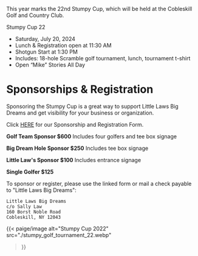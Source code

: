 This year marks the 22nd Stumpy Cup, which will be held at the Cobleskill Golf and Country Club.

 

Stumpy Cup 22
* Saturday, July 20, 2024
* Lunch & Registration open at 11:30 AM
* Shotgun Start at 1:30 PM
* Includes: 18-hole Scramble golf tournament, lunch, tournament t-shirt
* Open “Mike” Stories All Day


# Sponsorships & Registration
Sponsoring the Stumpy Cup is a great way to support Little Laws Big Dreams and get visibility for your business or organization.

Click [HERE](https://forms.gle/ryDWpW3bkQw5NHBR7) for our Sponsorship and Registration Form.

**Golf Team Sponsor $600** Includes four golfers and tee box signage

**Big Dream Hole Sponsor $250** Includes tee box signage

**Little Law's Sponsor $100** Includes entrance signage

**Single Golfer $125**


To sponsor or register, please use the linked form or mail a check payable to "Little Laws Big Dreams":

```
Little Laws Big Dreams
c/o Sally Law
160 Borst Noble Road
Cobleskill, NY 12043
```

{{< paige/image
    alt="Stumpy Cup 2022"
    src="./stumpy_golf_tournament_22.webp"
>}}

